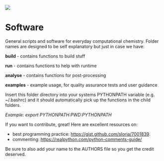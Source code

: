 ![](https://github.com/logsdail/software/workflows/build/badge.svg)

# Software

General scripts and software for everyday computational chemistry. Folder names are designed to be self explanatory but just in case we have:

**build** - contains functions to build stuff

**run** - contains functions to help with runtime

**analyse** - contains functions for post-processing

**examples** - example usage, for quality assurance tests and user guidance

Insert this folder directory into your systems PYTHONPATH variable (e.g. ~/.bashrc) and it should automatically pick up the functions in the child folders. 

*Example: export PYTHONPATH:$PWD:$PYTHONPATH*
 
If you want to contribute, great! Here are excellent resources on:
- best programming practice: https://gist.github.com/sloria/7001839.
- commenting: https://realpython.com/python-comments-guide/

Be sure to also add your name to the AUTHORS file so you get the credit deserved.
